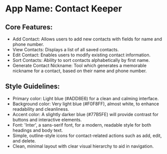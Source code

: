# **App Name**: Contact Keeper

## Core Features:

- Add Contact: Allows users to add new contacts with fields for name and phone number.
- View Contacts: Displays a list of all saved contacts.
- Edit Contact: Enables users to modify existing contact information.
- Sort Contacts: Ability to sort contacts alphabetically by first name.
- Generate Contact Nickname: Tool which generates a memorable nickname for a contact, based on their name and phone number.

## Style Guidelines:

- Primary color: Light blue (#ADD8E6) for a clean and calming interface.
- Background color: Very light blue (#F0F8FF), almost white, to enhance readability and cleanliness.
- Accent color: A slightly darker blue (#77B5FE) will provide contrast for buttons and interactive elements.
- Font: 'Inter', a sans-serif font, for a modern, readable style for both headings and body text.
- Simple, outline-style icons for contact-related actions such as add, edit, and delete.
- Clean, minimal layout with clear visual hierarchy to aid in navigation.